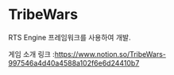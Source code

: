 # TribeWars

RTS Engine 프레임워크를 사용하여 개발.

게임 소개 링크 :https://www.notion.so/TribeWars-997546a4d40a4588a102f6e6d24410b7
